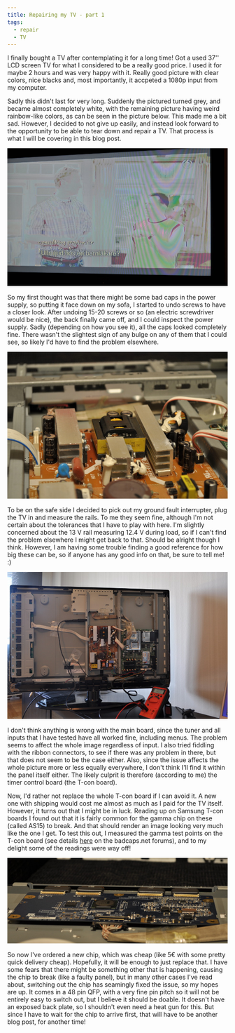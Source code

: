 ```yaml
---
title: Repairing my TV - part 1
tags:
  - repair
  - TV
---
```


I finally bought a TV after contemplating it for a long time! Got a used 37''
LCD screen TV for what I considered to be a really good price. I used it for
maybe 2 hours and was very happy with it. Really good picture with clear colors,
nice blacks and, most importantly, it accpeted a 1080p input from my computer.

Sadly this didn't last for very long. Suddenly the pictured turned grey, and
became almost completely white, with the remaining picture having weird
rainbow-like colors, as can be seen in the picture below. This made me a bit
sad. However, I decided to not give up easily, and instead look forward to the
opportunity to be able to tear down and repair a TV. That process is what I will
be covering in this blog post.

<img src="/img/tv-repair/bad-gamma.jpg">

<!--more-->

So my first thought was that there might be some bad caps in the power supply,
so putting it face down on my sofa, I started to undo screws to have a closer
look.
After undoing 15-20 screws or so (an electric screwdriver would be nice), the
back finally came off, and I could inspect the power supply. Sadly (depending on
how you see it), all the caps looked completely fine. There wasn't the slightest
sign of any bulge on any of them that I could see, so likely I'd have to find
the problem elsewhere.

<img src="/img/tv-repair/psu.jpg">

To be on the safe side I decided to pick out my ground fault interrupter,
plug the TV in and measure the rails. To me they seem fine, although I'm not
certain about the tolerances that I have to play with here. I'm slightly
concerned about the 13 V rail measuring 12.4 V during load, so if I can't find
the problem elsewhere I might get back to that. Should be alright though I
think. However, I am having some trouble finding
a good reference for how big these can be, so if anyone has any
good info on that, be sure to tell me! :)

<img src="/img/tv-repair/measure.jpg">

I don't think anything is wrong with the main board, since the tuner and all
inputs that I have tested have all worked fine, including menus. The problem
seems to affect the whole image regardless of input. I also tried fiddling
with the ribbon connectors, to see if there was any problem in there,
but that does not seem to be the case either. Also, since the issue
affects the whole picture more or less equally everywhere, I don't think
I'll find it within the panel itself either. The likely culprit
is therefore (according to me) the timer control board (the T-con board).

Now, I'd rather not replace the whole T-con board if I can avoid it.
A new one with shipping would cost me almost as much as I paid for the TV
itself. However, it turns out that I might be in luck. Reading up on Samsung
T-con boards I found out that it is fairly common for the gamma chip on these
(called AS15) to break. And that should render an image looking very much like
the one I get. To test this out, I measured the gamma test points on the
T-con board (see details
[here](http://www.badcaps.net/forum/showthread.php?t=35301)
on the badcaps.net forums), and to my delight some of the readings were way
off!

<img src="/img/tv-repair/tcon.jpg">

So now I've ordered a new chip, which was cheap (like 5€ with some pretty quick
delivery cheap). Hopefully, it will be enough
to just replace that. I have some fears that there might be something other that
is happening, causing the chip to break (like a faulty panel), but in many other
cases I've read about, switching out the chip has seamingly fixed the issue,
so my hopes are up. It comes in a 48 pin QFP, with a very fine pin pitch so it
will not
be entirely easy to switch out, but I believe it should be doable. It doesn't
have an exposed back plate, so I shouldn't even need a heat gun for this.
But since I have to wait for the chip to arrive first, that will have to be
another blog post, for another time!

